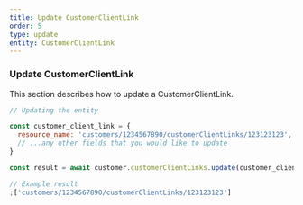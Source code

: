 ```yaml
---
title: Update CustomerClientLink
order: 5
type: update
entity: CustomerClientLink
---
```


### Update CustomerClientLink

This section describes how to update a CustomerClientLink.

```javascript
// Updating the entity

const customer_client_link = {
  resource_name: 'customers/1234567890/customerClientLinks/123123123', // The resource_name is required
  // ...any other fields that you would like to update
}

const result = await customer.customerClientLinks.update(customer_client_link)
```

```javascript
// Example result
;['customers/1234567890/customerClientLinks/123123123']
```
